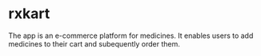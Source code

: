 # rxkart
The app is an e-commerce platform for medicines.
It enables users to add medicines to their cart and subequently order them. 
